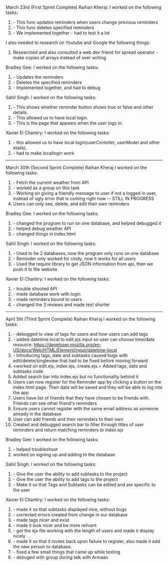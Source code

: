 March 23rd (First Sprint Complete)
Raihan Kheraj:
I worked on the following tasks:
1. <Update functions> - This func updates reminders when users change previous reminders
2. <Delete function> - This func deletes specified reminders 
3. <Debug Local login> - We implemented together - had to test it a lot

I also needed to research on Youtube and Google the following things:
1. Researched and also consulted a web dev friend for spread operator - make copies of arrays instead of over writing

Bradley Gee:
I worked on the following tasks:
1. <Update functions> - Updates the reminders
2. <Delete function> - Deletes the specified reminders
3. <Debug Local Login> - Implemented together, and had to debug

Sahil Singh:
I worked on the following tasks:
1. <Implemented Reminder Front End> - This shows whether reminder button shows true or false and other details.
2. <Implemented Passport> - This allowed us to have local login.
3. <Worked on temporary Login Page> - This is the page that appears when the user logs in.

Xavier El Chantiry:
I worked on the following tasks:
1. <Implimented passport> - this allowed us to have local login(userContoller, userModel and other etails).
2. <debugging locallogin> - had to make locallogin work.


--------------------------------------------------------------------------------

March 30th (Second Sprint Complete)
Raihan Kheraj
I worked on the following tasks:
1. <Weather API function> - Fetch the current weather from API
2. <Implemented central database> - worked as a group on this task 
3. <Updated local login> - Working on giving a friendly message to user if not a logged in user, instead of ugly error that is coming right now -- STILL IN PROGRESS
4. <Implemented Authentication> Users can only see, delete, and edit their own reminders

Bradley Gee:
I worked on the following tasks:
1. <Debugged database> - changed the program to run on one database, and helped debugged it
2. <Weather API function> - helped debug weather API
3. <Modified index.html> - changed things in index.html

Sahil Singh:
I worked on the following tasks:
1. <Unified Databases> - Used to be 2 databases, now the program only runs on one database
2. <Made Reminder Dynamic> - Reminder only worked for cindy, now it works for all users
3. <Impletemented Weather API> - Used the require library to get JSON information from api, then we push it to the website

Xavier El Chantiry:
I worked on the following tasks:
1. <Weather API funtion> - trouble shooted API
2. <Fixed Database> - made database work with login
3. <Made reminders user sensitive> - made reminders bound to users
4. <Modified index.html> - changed the 3 reviews and made text shorter


--------------------------------------------------------------------------------

April 5th (Third Sprint Complete)
Raihan Kheraj
I worked on the following tasks:
1. <Added tags to reminder app> - debugged to view of tags for users and how users can add tags
2. <Added date to reminder app> - added datetime local to edit.ejs input so user can choose time/date
resource: https://developer.mozilla.org/en-US/docs/Web/HTML/Element/input/datetime-local
3. <Debugged edit and view funcitonality> - Introducing tags, date and subtasks caused bugs with edit/delete/singleview that had to be fixed before moving forward
4. <worked on edit.ejs, index.ejs, create.ejs.> Added tags, date and subtasks code
5. <Added search bar> Added search bar into index.ejs but no functionality behind it
6. <Fixed register webpage> Users can now register for the Reminder app by clicking a button on the index.html page. Their data will be saved and they will be able to log into the app
7. <Helped implement friends> Users have list of friends that they have chosen to be friends with. Friends can see other friend's reminders
8. <Debug authcontroller> Ensure users cannot register with the same email address as someone already in the database
8. <Implement Add friends feature> User can add friends and their reminders to their own
9. <Implemented Searchbar> Created and debugged search bar to filter through titles of user reminders and return matching reminders to index.ejs

Bradley Gee:
I worked on the following tasks:
1. <trouble shoot> - helped troubleshoot
2. <implemented the register> worked on signing up and adding to the database

Sahil Singh:
I worked on the following tasks:
1. <Added Subtask Functionality> - Give the user the ability to add subtasks to the project
2. <Added Tags Functionality> - Give the user the ability to add tags to the project
3. <Make Tags and Subtask Dynamic> - Make it so that Tags and Subtasks can be edited and are specific to the user

Xavier El Chantiry:
I worked on the following tasks:
1. <Troubleshot Subtasks> - made it so that subtasks displayed nice, without bugs
2. <Troubleshot Error from last sprint> - corrected errors created from change in our database
3. <Added Tags funtionality> - made tags nicer and exist
4. <Edited index.html> - made it look nicer and be more relivant
4. <Helped Implement friends> - got the ejs file working with the length of users and made it display nicely
5. <Fixed Register page.> - made it so that it routes back upon failure to register, also made it add the new person to database.
6. <Fixed errors created from last sprint> -  fixed a few small things that came up while testing
7. <Debugged in class> - debuged with group during talk with Armaan